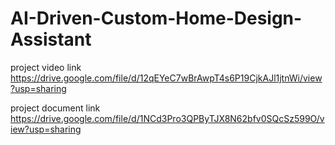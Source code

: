 # AI-Driven-Custom-Home-Design-Assistant

project video link
                https://drive.google.com/file/d/12qEYeC7wBrAwpT4s6P19CjkAJl1jtnWi/view?usp=sharing

project document link
                  https://drive.google.com/file/d/1NCd3Pro3QPByTJX8N62bfv0SQcSz599O/view?usp=sharing
